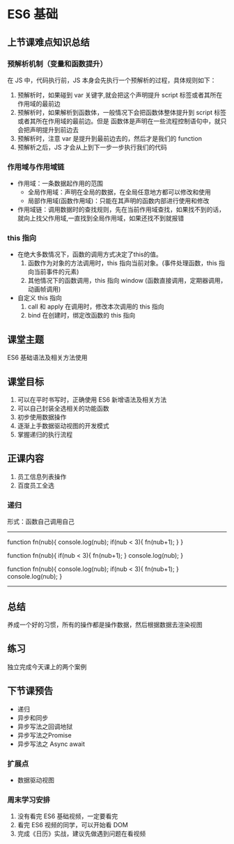 # ES6 基础

## 上节课难点知识总结
### 预解析机制（变量和函数提升）
在 JS 中，代码执行前，JS 本身会先执行一个预解析的过程，具体规则如下：
1. 预解析时，如果碰到 var 关键字,就会把这个声明提升 script 标签或者其所在作用域的最前边
2. 预解析时，如果解析到函数体，一般情况下会把函数体整体提升到 script 标签或者其所在作用域的最前边。但是 函数体是声明在一些流程控制语句中，就只会把声明提升到前边去
3. 预解析时，注意 var 是提升到最前边去的，然后才是我们的 function
4. 预解析之后，JS 才会从上到下一步一步执行我们的代码 

### 作用域与作用域链
- 作用域：一条数据起作用的范围
    - 全局作用域：声明在全局的数据，在全局任意地方都可以修改和使用
    - 局部作用域(函数作用域)：只能在其声明的函数内部进行使用和修改
- 作用域链：调用数据时的查找规则，先在当前作用域查找，如果找不到的话，就向上找父作用域,一直找到全局作用域，如果还找不到就报错

### this 指向
- 在绝大多数情况下，函数的调用方式决定了this的值。
    1. 函数作为对象的方法调用时，this 指向当前对象。(事件处理函数，this 指向当前事件的元素)
    2. 其他情况下的函数调用，this 指向 window (函数直接调用，定期器调用，动画帧调用)
- 自定义 this 指向
    1. call 和 apply 在调用时，修改本次调用的 this 指向
    2. bind 在创建时，绑定改函数的 this 指向

## 课堂主题
  ES6 基础语法及相关方法使用

## 课堂目标
1. 可以在平时书写时，正确使用 ES6 新增语法及相关方法
2. 可以自己封装全选相关的功能函数
3. 初步使用数据操作
4. 逐渐上手数据驱动视图的开发模式 
5. 掌握递归的执行流程

## 正课内容
1. 员工信息列表操作
2. 百度员工全选

### 递归
形式：函数自己调用自己

---
function fn(nub){
    console.log(nub);
    if(nub < 3){
        fn(nub+1);
    }
}

function fn(nub){
    if(nub < 3){
        fn(nub+1);
    }
    console.log(nub);
}

function fn(nub){
    console.log(nub);
    if(nub < 3){
        fn(nub+1);
    }
    console.log(nub);
}

---

## 总结
养成一个好的习惯，所有的操作都是操作数据，然后根据数据去渲染视图

## 练习
独立完成今天课上的两个案例

## 下节课预告
- 递归
- 异步和同步
- 异步写法之回调地狱
- 异步写法之Promise
- 异步写法之 Async await

### 扩展点
- 数据驱动视图

### 周末学习安排
1. 没有看完 ES6 基础视频，一定要看完
2. 看完 ES6 视频的同学，可以开始看 DOM
3. 完成《日历》实战，建议先做遇到问题在看视频



